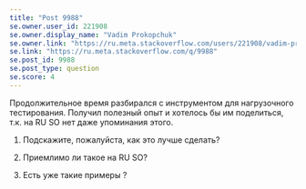 ```yaml
---
title: "Post 9988"
se.owner.user_id: 221908
se.owner.display_name: "Vadim Prokopchuk"
se.owner.link: "https://ru.meta.stackoverflow.com/users/221908/vadim-prokopchuk"
se.link: "https://ru.meta.stackoverflow.com/q/9988"
se.post_id: 9988
se.post_type: question
se.score: 4
---
```

<p>Продолжительное время разбирался с инструментом для нагрузочного тестирования. Получил полезный опыт и хотелось бы им поделиться, т.к. на RU SO нет даже упоминания этого.</p>

<ol>
<li><p>Подскажите, пожалуйста, как это лучше сделать? </p></li>
<li><p>Приемлимо ли такое на RU SO?</p></li>
<li><p>Есть уже такие примеры ?</p></li>
</ol>
